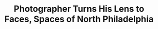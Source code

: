 ---
categories: all_articles articles
provider_display: "nextcity.org"
provider_name: "nextcity.org"
favicon_url: http://nextcity.org/favicon.ico
title: "Photographer Turns His Lens to Faces, Spaces of North Philadelphia"
published: 2014-10-01
source: http://nextcity.org/daily/entry/photos-north-philadelphia-book-daniel-traub
thumbnail: http://nextcity.org/images/made/Main_North_Philly_1200_942_80.JPG
---